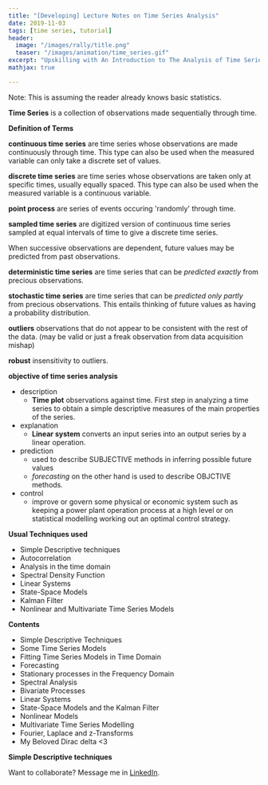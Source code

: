 ```yaml
---
title: "[Developing] Lecture Notes on Time Series Analysis"
date: 2019-11-03
tags: [time series, tutorial]
header:
  image: "/images/rally/title.png"
  teaser: "/images/animation/time_series.gif"
excerpt: "Upskilling with An Introduction to The Analysis of Time Series by Chris Chatfield."
mathjax: true

---
```

<div id="fb-root"></div>
<script async defer src="https://connect.facebook.net/en_US/sdk.js#xfbml=1&version=v3.2"></script>

Note: This is assuming the reader already knows basic statistics.

**Time Series** is a collection of observations made sequentially through time.

**Definition of Terms**

**continuous time series**
are time series whose observations are made continuously through time. This type can also be used when the measured variable can only take a discrete set of values.

**discrete time series**
are time series whose observations are taken only at specific times, usually equally spaced. This type can also be used when the measured variable is a continuous variable.

**point process**
are series of events occuring 'randomly' through time.

**sampled time series**
are digitized version of continuous time series sampled at equal intervals of time to give a discrete time series.

When successive observations are dependent, future values may be predicted from past observations.

**deterministic time series**
are time series that can be *predicted exactly* from precious observations.

**stochastic time series**
are time series that can be *predicted only partly* from precious observations. This entails thinking of future values as having a probability distribution.

**outliers**
observations that do not appear to be consistent with the rest of the data. (may be valid or just a freak observation from data acquisition mishap)

**robust**
insensitivity to outliers.

**objective of time series analysis**
+ description
    - **Time plot** observations against time. First step in analyzing a time series to obtain a simple descriptive measures of the main properties of the series.
+ explanation
    - **Linear system** converts an input series into an output series by a linear operation.
+ prediction
    - used to describe SUBJECTIVE methods in inferring possible future values
    - *forecasting* on the other hand is used to describe OBJCTIVE methods.
+ control
    - improve or govern some physical or economic system such as keeping a power plant operation process at a high level or on statistical modelling working out an optimal control strategy.

**Usual Techniques used**
+ Simple Descriptive techniques
+ Autocorrelation
+ Analysis in the time domain
+ Spectral Density Function
+ Linear Systems
+ State-Space Models
+ Kalman Filter
+ Nonlinear and Multivariate Time Series Models


**Contents**
+ Simple Descriptive Techniques
+ Some Time Series Models
+ Fitting Time Series Models in Time Domain
+ Forecasting
+ Stationary processes in the Frequency Domain
+ Spectral Analysis
+ Bivariate Processes
+ Linear Systems
+ State-Space Models and the Kalman Filter
+ Nonlinear Models
+ Multivariate Time Series Modelling
+ Fourier, Laplace and z-Transforms
+ My Beloved Dirac delta <3

**Simple Descriptive techniques**


Want to collaborate? Message me in [LinkedIn](https://ph.linkedin.com/in/albertyumol).

<script async src="//pagead2.googlesyndication.com/pagead/js/adsbygoogle.js"></script>
<script>
  (adsbygoogle = window.adsbygoogle || []).push({
    google_ad_client: "ca-pub-6410209740119334",
    enable_page_level_ads: true
  });
</script>

<div class="fb-comments" data-href="https://albertyumol.github.io/" data-numposts="5"></div>
